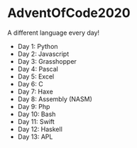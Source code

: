# AdventOfCode2020

A different language every day!

- Day 1: Python
- Day 2: Javascript
- Day 3: Grasshopper
- Day 4: Pascal
- Day 5: Excel
- Day 6: C
- Day 7: Haxe
- Day 8: Assembly (NASM)
- Day 9: Php
- Day 10: Bash
- Day 11: Swift
- Day 12: Haskell
- Day 13: APL
